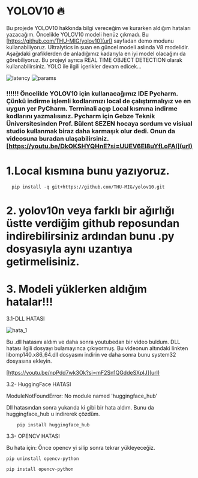 # YOLOV10 🔥
Bu projede YOLOV10 hakkında bilgi vereceğim ve kurarken aldığım hataları yazacağım. Öncelikle YOLOV10 modeli henüz çıkmadı. Bu [https://github.com/THU-MIG/yolov10](url) sayfadan demo modunu kullanabiliyoruz. Ultralytics in şuan en güncel modeli aslında V8 modelidir. Aşağıdaki grafiklerden de anladığımız kadarıyla en iyi model olacağını da görebiliyoruz. Bu projeyi ayrıca REAL TIME OBJECT DETECTION olarak kullanabilirsiniz. YOLO ile ilgili içerikler devam edicek...

![latency](https://github.com/user-attachments/assets/a9d9f0da-375f-46fd-aee5-2c9b30f08025)          ![params](https://github.com/user-attachments/assets/559dfc29-3c8b-4d46-818c-1b99ba9efbeb)

### !!!!!! Öncelikle YOLOV10 için kullanacağımız IDE Pycharm. Çünkü indirme işlemli kodlarımızı local de çalıştırmalıyız ve en uygun yer PyCharm. Terminali açıp Local kısmına indirme kodlarını yazmalısınız. Pycharm için Gebze Teknik Üniversitesinden Prof. Bülent SEZEN hocaya sordum ve visiual studio kullanmak biraz daha karmaşık olur dedi. Onun da videosuna buradan ulaşabilirsiniz. [https://youtu.be/DkOKSHYQHnE?si=UUEV6El8uYfLoFAl](url)

# 1.Local kısmına bunu yazıyoruz.

      pip install -q git+https://github.com/THU-MIG/yolov10.git
    
# 2. yolov10n veya farklı bir ağırlığı üstte verdiğim github reposundan indirebilirsiniz ardından bunu .py dosyasıyla aynı uzantıya getirmelisiniz. 

# 3. Modeli yüklerken aldığım hatalar!!!

3.1-DLL HATASI

![hata_1](https://github.com/user-attachments/assets/cfe46bca-9cca-44c3-9490-51bb240fb0a3)

Bu .dll hatasını aldım ve daha sonra youtubedan bir video buldum. DLL hatası ilgili dosyayı bulamayınca çıkıyormuş. Bu videonun altındaki linkten libomp140.x86_64.dll dosyasını indirin ve daha sonra bunu system32 dosyasına ekleyin.

[https://youtu.be/npPdd7wk3Ok?si=mF2Sn1QGddeSXpIJ](url)

3.2- HuggingFace HATASI

ModuleNotFoundError: No module named 'huggingface_hub'

Dll hatasından sonra yukarıda ki gibi bir hata aldım. Bunu da huggingface_hub u indirerek çözdüm.

        pip install huggingface_hub



3.3- OPENCV HATASI

Bu hata için: Önce opencv yi silip sonra tekrar yükleyeceğiz.

    pip uninstall opencv-python 
  
    pip install opencv-python

